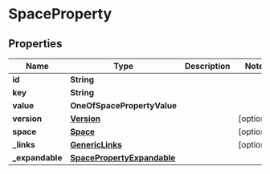 # SpaceProperty

## Properties
Name | Type | Description | Notes
------------ | ------------- | ------------- | -------------
**id** | **String** |  | 
**key** | **String** |  | 
**value** | **OneOfSpacePropertyValue** |  | 
**version** | [**Version**](Version.md) |  |  [optional]
**space** | [**Space**](Space.md) |  |  [optional]
**_links** | [**GenericLinks**](GenericLinks.md) |  |  [optional]
**_expandable** | [**SpacePropertyExpandable**](SpacePropertyExpandable.md) |  | 
